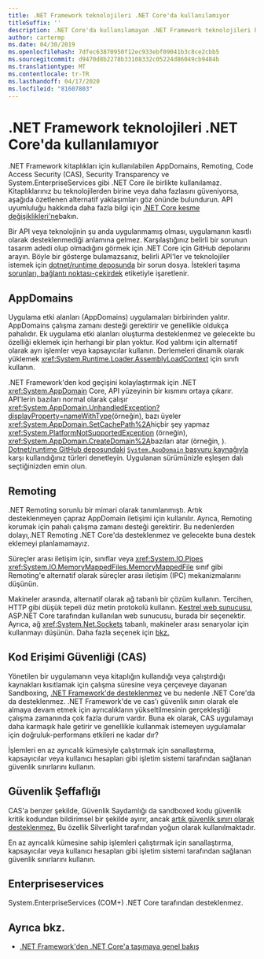 ```yaml
---
title: .NET Framework teknolojileri .NET Core'da kullanılamıyor
titleSuffix: ''
description: .NET Core'da kullanılamayan .NET Framework teknolojileri hakkında bilgi edinin
author: cartermp
ms.date: 04/30/2019
ms.openlocfilehash: 7dfec63870950f12ec933ebf09041b3c8ce2cbb5
ms.sourcegitcommit: d9470d8b2278b33108332c05224d86049cb9484b
ms.translationtype: MT
ms.contentlocale: tr-TR
ms.lasthandoff: 04/17/2020
ms.locfileid: "81607803"
---
```

# <a name="net-framework-technologies-unavailable-on-net-core"></a>.NET Framework teknolojileri .NET Core'da kullanılamıyor

.NET Framework kitaplıkları için kullanılabilen AppDomains, Remoting, Code Access Security (CAS), Security Transparency ve System.EnterpriseServices gibi .NET Core ile birlikte kullanılamaz. Kitaplıklarınız bu teknolojilerden birine veya daha fazlasını güveniyorsa, aşağıda özetlenen alternatif yaklaşımları göz önünde bulundurun. API uyumluluğu hakkında daha fazla bilgi için [.NET Core kesme değişiklikleri'ne](../compatibility/breaking-changes.md)bakın.

Bir API veya teknolojinin şu anda uygulanmamış olması, uygulamanın kasıtlı olarak desteklenmediği anlamına gelmez. Karşılaştığınız belirli bir sorunun tasarım adedi olup olmadığını görmek için .NET Core için GitHub depolarını arayın. Böyle bir gösterge bulamazsanız, belirli API'ler ve teknolojiler istemek için [dotnet/runtime deposunda](https://github.com/dotnet/runtime/issues) bir sorun dosya. İstekleri taşıma [sorunları, bağlantı noktası-çekirdek](https://github.com/dotnet/runtime/labels/port-to-core) etiketiyle işaretlenir.

## <a name="appdomains"></a>AppDomains

Uygulama etki alanları (AppDomains) uygulamaları birbirinden yalıtır. AppDomains çalışma zamanı desteği gerektirir ve genellikle oldukça pahalıdır. Ek uygulama etki alanları oluşturma desteklenmez ve gelecekte bu özelliği eklemek için herhangi bir plan yoktur. Kod yalıtımı için alternatif olarak ayrı işlemler veya kapsayıcılar kullanın. Derlemeleri dinamik olarak yüklemek <xref:System.Runtime.Loader.AssemblyLoadContext> için sınıfı kullanın.

.NET Framework'den kod geçişini kolaylaştırmak için .NET <xref:System.AppDomain> Core, API yüzeyinin bir kısmını ortaya çıkarır. API'lerin bazıları normal olarak çalışır <xref:System.AppDomain.UnhandledException?displayProperty=nameWithType>(örneğin), bazı üyeler <xref:System.AppDomain.SetCachePath%2A>hiçbir şey yapmaz <xref:System.PlatformNotSupportedException> (örneğin), <xref:System.AppDomain.CreateDomain%2A>bazıları atar (örneğin, ). [Dotnet/runtime GitHub deposundaki](https://github.com/dotnet/runtime) [ `System.AppDomain` başvuru kaynağıyla](https://github.com/dotnet/runtime/blob/master/src/libraries/System.Private.CoreLib/src/System/AppDomain.cs) karşı kullandığınız türleri denetleyin. Uygulanan sürümünizle eşleşen dalı seçtiğinizden emin olun.

## <a name="remoting"></a>Remoting

.NET Remoting sorunlu bir mimari olarak tanımlanmıştı. Artık desteklenmeyen çapraz AppDomain iletişimi için kullanılır. Ayrıca, Remoting korumak için pahalı çalışma zamanı desteği gerektirir. Bu nedenlerden dolayı,.NET Remoting .NET Core'da desteklenmez ve gelecekte buna destek eklemeyi planlamamayız.

Süreçler arası iletişim için, sınıflar veya <xref:System.IO.Pipes> <xref:System.IO.MemoryMappedFiles.MemoryMappedFile> sınıf gibi Remoting'e alternatif olarak süreçler arası iletişim (IPC) mekanizmalarını düşünün.

Makineler arasında, alternatif olarak ağ tabanlı bir çözüm kullanın. Tercihen, HTTP gibi düşük tepeli düz metin protokolü kullanın. [Kestrel web sunucusu](/aspnet/core/fundamentals/servers/kestrel), ASP.NET Core tarafından kullanılan web sunucusu, burada bir seçenektir. Ayrıca, ağ <xref:System.Net.Sockets> tabanlı, makineler arası senaryolar için kullanmayı düşünün. Daha fazla seçenek için [bkz.](https://github.com/Microsoft/dotnet/blob/master/dotnet-developer-projects.md#messaging)

## <a name="code-access-security-cas"></a>Kod Erişimi Güvenliği (CAS)

Yönetilen bir uygulamanın veya kitaplığın kullandığı veya çalıştırdığı kaynakları kısıtlamak için çalışma süresine veya çerçeveye dayanan Sandboxing, [.NET Framework'de desteklenmez](../../framework/misc/code-access-security.md) ve bu nedenle .NET Core'da da desteklenmez. .NET Framework'de ve cas'ı güvenlik sınırı olarak ele almaya devam etmek için ayrıcalıkların yükseltilmesinin gerçekleştiği çalışma zamanında çok fazla durum vardır. Buna ek olarak, CAS uygulamayı daha karmaşık hale getirir ve genellikle kullanmak istemeyen uygulamalar için doğruluk-performans etkileri ne kadar dır?

İşlemleri en az ayrıcalık kümesiyle çalıştırmak için sanallaştırma, kapsayıcılar veya kullanıcı hesapları gibi işletim sistemi tarafından sağlanan güvenlik sınırlarını kullanın.

## <a name="security-transparency"></a>Güvenlik Şeffaflığı

CAS'a benzer şekilde, Güvenlik Saydamlığı da sandboxed kodu güvenlik kritik kodundan bildirimsel bir şekilde ayırır, ancak [artık güvenlik sınırı olarak desteklenmez.](../../framework/misc/security-transparent-code.md) Bu özellik Silverlight tarafından yoğun olarak kullanılmaktadır.

En az ayrıcalık kümesine sahip işlemleri çalıştırmak için sanallaştırma, kapsayıcılar veya kullanıcı hesapları gibi işletim sistemi tarafından sağlanan güvenlik sınırlarını kullanın.

## <a name="systementerpriseservices"></a>Enterpriseservices

System.EnterpriseServices (COM+) .NET Core tarafından desteklenmez.

## <a name="see-also"></a>Ayrıca bkz.

- [.NET Framework'den .NET Core'a taşımaya genel bakış](../porting/index.md)

